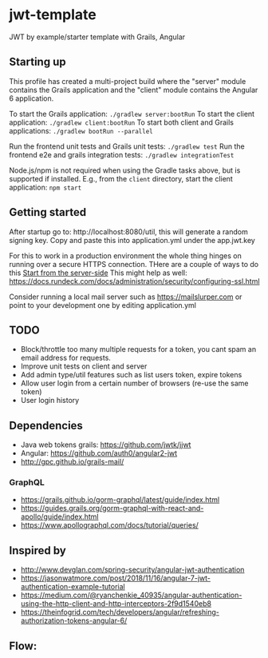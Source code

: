 # jwt-template
JWT by example/starter template with Grails, Angular

## Starting up

This profile has created a multi-project build where the "server" module contains the Grails application and the "client" module contains the Angular 6 application.

To start the Grails application:              `./gradlew server:bootRun`
To start the client application:              `./gradlew client:bootRun`
To start both client and Grails applications: `./gradlew bootRun --parallel`

Run the frontend unit tests and Grails unit tests: `./gradlew test`
Run the frontend e2e and grails integration tests: `./gradlew integrationTest`

Node.js/npm is not required when using the Gradle tasks above, but is supported if installed.
E.g., from the `client` directory, start the client application: `npm start`

## Getting started

After startup go to: http://localhost:8080/util, this will generate a random signing key.  Copy and paste this into application.yml
under the app.jwt.key

For this to work in a production environment the whole thing hinges on running over a secure HTTPS connection.  THere are a couple of ways to do this
[Start from the server-side](http://grailsblog.objectcomputing.com/deployment/2017/06/28/running-grails-with-a-self-signed-ssl-certificate.html)
This might help as well: https://docs.rundeck.com/docs/administration/security/configuring-ssl.html

Consider running a local mail server such as https://mailslurper.com or point to your development one by editing application.yml

## TODO

* Block/throttle too many multiple requests for a token, you cant spam an email address for requests.
* Improve unit tests on client and server
* Add admin type/util features such as list users token, expire tokens
* Allow user login from a certain number of browsers (re-use the same token)
* User login history

##  Dependencies

* Java web tokens grails: https://github.com/jwtk/jjwt 
* Angular: https://github.com/auth0/angular2-jwt
* http://gpc.github.io/grails-mail/

### GraphQL
* https://grails.github.io/gorm-graphql/latest/guide/index.html
* https://guides.grails.org/gorm-graphql-with-react-and-apollo/guide/index.html
* https://www.apollographql.com/docs/tutorial/queries/

## Inspired by

* http://www.devglan.com/spring-security/angular-jwt-authentication
* https://jasonwatmore.com/post/2018/11/16/angular-7-jwt-authentication-example-tutorial
* https://medium.com/@ryanchenkie_40935/angular-authentication-using-the-http-client-and-http-interceptors-2f9d1540eb8
* https://theinfogrid.com/tech/developers/angular/refreshing-authorization-tokens-angular-6/

## Flow:



